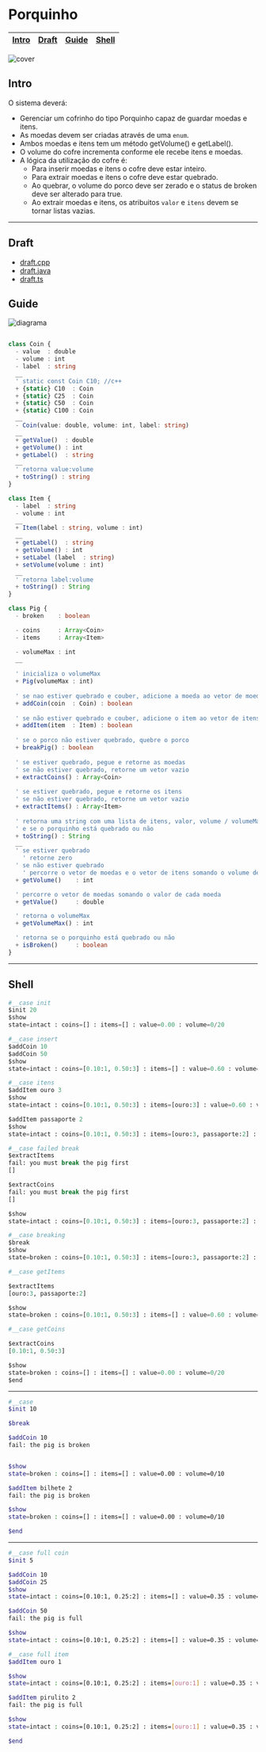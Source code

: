 # Porquinho

<!-- toch -->
[Intro](#intro) | [Draft](#draft) | [Guide](#guide) | [Shell](#shell)
-- | -- | -- | --
<!-- toch -->

![cover](cover.jpg)

## Intro

O sistema deverá:

- Gerenciar um cofrinho do tipo Porquinho capaz de guardar moedas e itens.
- As moedas devem ser criadas através de uma `enum`.
- Ambos moedas e itens tem um método getVolume() e getLabel().
- O volume do cofre incrementa conforme ele recebe itens e moedas.
- A lógica da utilização do cofre é:
  - Para inserir moedas e itens o cofre deve estar inteiro.
  - Para extrair moedas e itens o cofre deve estar quebrado.
  - Ao quebrar, o volume do porco deve ser zerado e o status de broken deve ser alterado para true.
  - Ao extrair moedas e itens, os atribuitos `valor` e `itens` devem se tornar listas vazias.

***

## Draft

- [draft.cpp](.cache/draft.cpp)
- [draft.java](.cache/draft.java)
- [draft.ts](.cache/draft.ts)

## Guide

![diagrama](diagrama.png)

<!-- load diagrama.puml fenced=ts:filter -->

```ts

class Coin {
  - value  : double
  - volume : int
  - label  : string
  __
  ' static const Coin C10; //c++
  + {static} C10  : Coin
  + {static} C25  : Coin
  + {static} C50  : Coin
  + {static} C100 : Coin
  __
  - Coin(value: double, volume: int, label: string)
  __
  + getValue()  : double
  + getVolume() : int
  + getLabel()  : string
  __
  ' retorna value:volume
  + toString() : string
}

class Item {
  - label  : string
  - volume : int
  __
  + Item(label : string, volume : int)
  __
  + getLabel()  : string
  + getVolume() : int
  + setLabel (label  : string)
  + setVolume(volume : int)
  __
  ' retorna label:volume
  + toString() : String
}

class Pig {
  - broken    : boolean

  - coins     : Array<Coin>
  - items     : Array<Item>

  - volumeMax : int
  __
  
  ' inicializa o volumeMax
  + Pig(volumeMax : int)
  
  ' se nao estiver quebrado e couber, adicione a moeda ao vetor de moedas
  + addCoin(coin  : Coin) : boolean
  
  ' se não estiver quebrado e couber, adicione o item ao vetor de itens
  + addItem(item  : Item) : boolean
  
  ' se o porco não estiver quebrado, quebre o porco
  + breakPig() : boolean
  
  ' se estiver quebrado, pegue e retorne as moedas
  ' se não estiver quebrado, retorne um vetor vazio
  + extractCoins() : Array<Coin>
  
  ' se estiver quebrado, pegue e retorne os itens
  ' se não estiver quebrado, retorne um vetor vazio
  + extractItems() : Array<Item>
  
  ' retorna uma string com uma lista de itens, valor, volume / volumeMax, 
  ' e se o porquinho está quebrado ou não
  + toString() : String
  __
  ' se estiver quebrado
    ' retorne zero
  ' se não estiver quebrado
    ' percorre o vetor de moedas e o vetor de itens somando o volume de cada um
  + getVolume()    : int

  ' percorre o vetor de moedas somando o valor de cada moeda
  + getValue()     : double

  ' retorna o volumeMax
  + getVolumeMax() : int

  ' retorna se o porquinho está quebrado ou não
  + isBroken()     : boolean
}
```

<!-- load -->

***

## Shell

```py
#__case init
$init 20
$show
state=intact : coins=[] : items=[] : value=0.00 : volume=0/20

#__case insert
$addCoin 10
$addCoin 50
$show
state=intact : coins=[0.10:1, 0.50:3] : items=[] : value=0.60 : volume=4/20

#__case itens
$addItem ouro 3
$show
state=intact : coins=[0.10:1, 0.50:3] : items=[ouro:3] : value=0.60 : volume=7/20

$addItem passaporte 2
$show
state=intact : coins=[0.10:1, 0.50:3] : items=[ouro:3, passaporte:2] : value=0.60 : volume=9/20

#__case failed break
$extractItems
fail: you must break the pig first
[]

$extractCoins
fail: you must break the pig first
[]

$show
state=intact : coins=[0.10:1, 0.50:3] : items=[ouro:3, passaporte:2] : value=0.60 : volume=9/20

#__case breaking
$break
$show
state=broken : coins=[0.10:1, 0.50:3] : items=[ouro:3, passaporte:2] : value=0.60 : volume=0/20

#__case getItems

$extractItems
[ouro:3, passaporte:2]

$show
state=broken : coins=[0.10:1, 0.50:3] : items=[] : value=0.60 : volume=0/20

#__case getCoins

$extractCoins
[0.10:1, 0.50:3]

$show
state=broken : coins=[] : items=[] : value=0.00 : volume=0/20
$end
```

***

```sh
#__case
$init 10

$break

$addCoin 10
fail: the pig is broken


$show
state=broken : coins=[] : items=[] : value=0.00 : volume=0/10

$addItem bilhete 2
fail: the pig is broken

$show
state=broken : coins=[] : items=[] : value=0.00 : volume=0/10

$end
```

***

```sh
#__case full coin
$init 5

$addCoin 10
$addCoin 25
$show
state=intact : coins=[0.10:1, 0.25:2] : items=[] : value=0.35 : volume=3/5

$addCoin 50
fail: the pig is full

$show
state=intact : coins=[0.10:1, 0.25:2] : items=[] : value=0.35 : volume=3/5

#__case full item
$addItem ouro 1

$show
state=intact : coins=[0.10:1, 0.25:2] : items=[ouro:1] : value=0.35 : volume=4/5

$addItem pirulito 2
fail: the pig is full

$show
state=intact : coins=[0.10:1, 0.25:2] : items=[ouro:1] : value=0.35 : volume=4/5

$end
```
